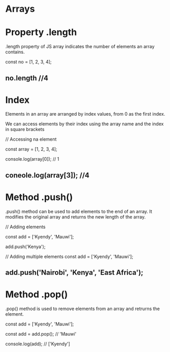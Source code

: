 # Arrays

# Property .length
.length property of JS array indicates the number of elements an array contains.

const no = [1, 2, 3, 4];

no.length //4
-----------------------------------------------------------------------------------------
# Index
Elements in an array are arranged by index values, from 0 as the first index.

We can access elements by their index using the array name and the index in square brackets

// Accessing na element

const array = [1, 2, 3, 4];

console.log(array[0]); // 1

coneole.log(array[3]); //4
-----------------------------------------------------------------------------------------
# Method .push()
.push() method can be used to add elements to the end of an array.
It modifies the original array and returns the new length of the array.

// Adding elements

const add = ['Kyendy', 'Mauwi'];

add.push('Kenya');

// Adding multiple elements
const add = ['Kyendy', 'Mauwi'];

add.push('Nairobi', 'Kenya', 'East Africa');
-----------------------------------------------------------------------------------------
# Method .pop()
.pop() method is used to remove elements from an array and retrurns the element.

const add = ['Kyendy', 'Mauwi'];

const add =  add.pop(); // 'Mauwi'

console.log(add); // ['Kyendy']


